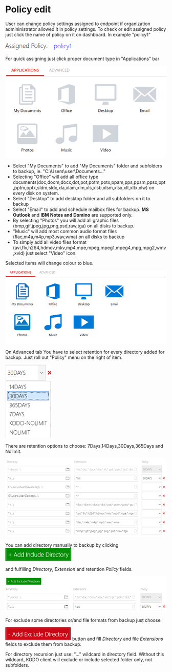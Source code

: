 # Policy edit

User can change policy settings assigned to endpoint if organization admininistrator allowed it in policy settings. To check or edit assigned policy just click the name of policy on it on dashboard. In example "policy1"

![](../../.gitbook/assets/assignedpol1.PNG)

For quick assigning just click proper document type in "Applications" bar

![](../../.gitbook/assets/clipolicyset1.PNG)

* Select "My Documents" to add "My Documents" folder and subfolders to backup, ie. "C:\Users\user\Documents...\"
* Selecting "Office" will add all office type documents\(doc,docm,docx,dot,pot,potm,potx,ppam,pps,ppsm,ppsx,ppt,pptm,pptx,sldm,sldx,xla,xlam,xlm,xls,xlsb,xlsm,xlsx,xlt,xltx,xlw\) on every disk on system.
* Select "Desktop" to add desktop folder and all subfolders on it to backup
* Select "Email" to add and schedule mailbox files for backup. **MS Outlook** and **IBM Notes and Domino** are supported only.
* By selecting "Photos" you will add all graphic files \(bmp,gif,jpeg,jpg,png,psd,raw,tga\) on all disks to backup.
* "Music" will add most common audio format files \(flac,m4a,m4p,mp3,wav,wma\) on all disks to backup
* To simply add all video files format \(avi,flv,h264,hdmov,mkv,mp4,mpe,mpeg,mpeg1,mpeg4,mpg,mpg2,wmv,xvid\) just select "Video" icon.

Selected items will change colour to blue.

![](../../.gitbook/assets/clipolicyset2.PNG)

On Advanced tab You have to select retention for every directory added for backup. Just roll out "Policy" menu on the right of item.

![](../../.gitbook/assets/clipolicyset5.PNG)

There are retention options to choose: 7Days,14Days,30Days,365Days and Nolimit.

![](../../.gitbook/assets/clipolicyset3.PNG)

You can add directory manually to backup by clicking ![](../../.gitbook/assets/addinclude.PNG)

and fulfilling _Directory_, _Extension_ and retention _Policy_ fields.

![](../../.gitbook/assets/clipolicyset4.PNG)

For exclude some directories or/and file formats from backup just choose

![](../../.gitbook/assets/addexclude.PNG) button and fill _Directory_ and file _Extensions_ fields to exclude them from backup.

For directory recursion just use: "...\" wildcard in directory field. Without this wildcard, KODO client will exclude or include selected folder only, not subfolders.

